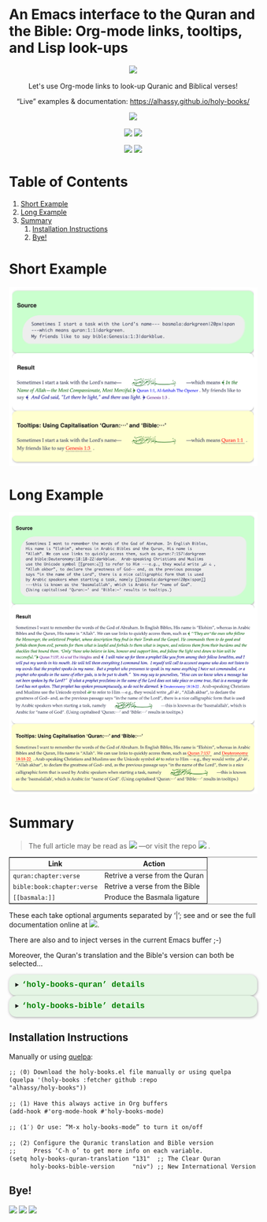 <h1> An Emacs interface to the Quran and the Bible: Org-mode links, tooltips, and Lisp look-ups </h1>

<div align="center">

</div>

<div align="center">






<a href="https://github.com/alhassy/holy-books/blob/main/tests.el"><img src="https://github.com/alhassy/holy-books/actions/workflows/main.yml/badge.svg"></a>






Let's use Org-mode links to look-up Quranic and Biblical verses!

“Live” examples & documentation: <https://alhassy.github.io/holy-books/>

<a href="https://github.com/alhassy/holy-books"><img src="https://img.shields.io/badge/holy--books-1.3-informational?logo=Gnu-Emacs"></a>

<a href="https://twitter.com/intent/tweet?text=This looks super neat (•̀ᴗ•́)و::&url=https://github.com/alhassy/holy-books"><img src="https://img.shields.io/twitter/url?url=https://github.com/alhassy/holy-books"></a>
<a href="https://github.com/alhassy/holy-books/issues"><img src="https://img.shields.io/badge/contributions-welcome-green?logo=nil"></a>

<a href="https://alhassy.github.io/"><img src="https://img.shields.io/badge/author-musa_al--hassy-purple?logo=nintendo-3ds"></a>
<a href="https://www.buymeacoffee.com/alhassy"><img src="https://img.shields.io/badge/-buy_me_a%C2%A0coffee-gray?logo=buy-me-a-coffee"></a>

</div>


# Table of Contents

1.  [Short Example](#Short-Example)
2.  [Long Example](#Long-Example)
3.  [Summary](#Summary)
    1.  [Installation Instructions](#Installation-Instructions)
    2.  [Bye!](#Bye)


<a id="Short-Example"></a>

# Short Example

![img](images/short_example.png)


<a id="Long-Example"></a>

# Long Example

![img](images/long_example.png)


<a id="Summary"></a>

# Summary

> The full article may be read as
> <a href="https://alhassy.github.io/holy-books/"><img src="https://img.shields.io/badge/-HTML-informational?logo=ghost"></a> &#x2014;or visit the
> repo <a href="https://www.github.com/alhassy/holy-books/stars"><img src="https://img.shields.io/github/stars/alhassy/holy-books?style=social"></a> .



<table border="2" cellspacing="0" cellpadding="6" rules="groups" frame="hsides">


<colgroup>
<col  class="org-left" />

<col  class="org-left" />
</colgroup>
<thead>
<tr>
<th scope="col" class="org-left">Link</th>
<th scope="col" class="org-left">Action</th>
</tr>
</thead>

<tbody>
<tr>
<td class="org-left"><code>quran:chapter:verse</code></td>
<td class="org-left">Retrive a verse from the Quran</td>
</tr>


<tr>
<td class="org-left"><code>bible:book:chapter:verse</code></td>
<td class="org-left">Retrive a verse from the Bible</td>
</tr>


<tr>
<td class="org-left"><code>[[basmala:]]</code></td>
<td class="org-left">Produce the Basmala ligature</td>
</tr>
</tbody>
</table>

These each take optional arguments separated by ‘|’; see <holy-books-quran>
and <holy-books-bible> or see the full documentation online at
<a href="https://alhassy.github.io/holy-books/"><img src="https://img.shields.io/badge/-HTML-informational?logo=ghost"></a>.

There are also <holy-books-insert-quran> and <holy-books-insert-bible> to
inject verses in the current Emacs buffer ;-)

Moreover, the Quran's translation and the Bible's version can both be selected&#x2026;

<details class="code-details"
                 style ="padding: 1em;
                          background-color: #e5f5e5;
                          /* background-color: pink; */
                          border-radius: 15px;
                          color: hsl(157 75%);
                          font-size: 0.9em;
                          box-shadow: 0.05em 0.1em 5px 0.01em  #00000057;">
                  <summary>
                    <strong>
                      <font face="Courier" size="3" color="green">
                         ‘holy-books-quran’ details
                      </font>
                    </strong>
                  </summary>

    (documentation #'holy-books-quran)

    Lookup a verse, as a string, from the Quran.

    CHAPTER and VERSE are both numbers, referring to a chapter in the Quran
    and a verse it contains.
    In the associated Org link, both are treated as strings.

    + Lookups are stored in the variable ‘holy-books-quran-cache’ for faster reuse.
    + Quran lookup is based on https://quran.com .
    + Examples:

        ;; Get verse 2 of chapter 7 of the Quran
        (holy-books-quran 7 2)

        ;; Get English-Arabic name of 7th chapter
        (cl-getf (cl-getf holy-books-quran 7) :name)

    The particular translation can be selected by altering the
    HOLY-BOOKS-QURAN-TRANSLAITON variable.

    --------------------------------------------------------------------------------

    There is an Org link form: “quran:chapter:verse|color|size|no-info-p”
    Only ‘chapter’ and ‘verse’ are mandatory; when ‘no-info-p’ is given,
    the chapter and verse numbers are not mentioned in the resulting output.

    Examples:
               quran:7:157|darkgreen|30px|t

               quran:7:157

    For now, only Org HTML export is supported.

    --------------------------------------------------------------------------------

    Finally, there is also an HTML tooltip version with a captial ‘Q’;
    it takes the same arguments but only the chapter and verse are actually used.
    E.g. Quran:7:157 results in text “Quran 7:157” with a tooltip showing the verse.


</details>

<details class="code-details"
                 style ="padding: 1em;
                          background-color: #e5f5e5;
                          /* background-color: pink; */
                          border-radius: 15px;
                          color: hsl(157 75%);
                          font-size: 0.9em;
                          box-shadow: 0.05em 0.1em 5px 0.01em  #00000057;">
                  <summary>
                    <strong>
                      <font face="Courier" size="3" color="green">
                         ‘holy-books-bible’ details
                      </font>
                    </strong>
                  </summary>

    (documentation #'holy-books-bible)

    Retrive a verse from the Christian Bible.

    CHAPTER is a number.
    VERSES is either a number or a string “x-y” of numbers.
    BOOK is any of the books of the Bible, with ‘+’ instead of spaces!

    Examples:

            (holy-books-bible "Deuteronomy" 18 "18-22")  ;; Lisp

            bible:Deuteronomy:18:18-22|darkblue   ;; Org-mode

            Bible:Deuteronomy:18:18-22            ;; Tooltip

    There is also an Org HTML export link, “bible:book:chapter:verse”
    sharing the same optional arguments and variations as the “quran:” link;
    see the documentation of the method HOLY-BOOKS-QURAN for details.

    The particular version can be selected by altering the
    HOLY-BOOKS-BIBLE-VERSION variable.

    Currently, Bible lookups are not cached and Quran lookups do not support the
    “x-y” verse lookup style.

    Possible books include:

     ;; Old Testament
     Genesis Exodus Leviticus Numbers Joshua Judges Ruth
     1+Samuel 2+Samuel 1+Kings 2+Kings 1+Chronicles 2+Chronicles Ezra
     Nehemiah Esther Job Psalms Proverbs Ecclesiastes Song+of+Solomon
     Isaiah Jeremiah Lamentations Ezekiel Daniel Hosea Joel Amos
     Obadiah Jonah Micah Nahum Habakkuk Zephaniah Haggai Zechariah
     Malachi
     ;; New Testament
     Matthew Mark Luke John Acts Romans 1+Corinthians 2+Corinthians
     Galatians Ephesians Philippians Colossians 1+Thessalonians
     2+Thessalonians 1+Timothy 2+Timothy Titus Philemon Hebrews James
     1+Peter 2+Peter 1+John 2+John 3+John Jude Revelation

    For example, the following incantation yields the first verse of
    the first chapter of each book.

       (s-join "

    <hr>" (--map (holy-books-bible it 1 1) ’(...above list...)))


</details>


<a id="Installation-Instructions"></a>

## Installation Instructions

Manually or using [quelpa](https://github.com/alhassy/emacs.d#installing-emacs-packages-directly-from-source):

    ;; ⟨0⟩ Download the holy-books.el file manually or using quelpa
    (quelpa '(holy-books :fetcher github :repo
    "alhassy/holy-books"))

    ;; ⟨1⟩ Have this always active in Org buffers
    (add-hook #'org-mode-hook #'holy-books-mode)

    ;; ⟨1′⟩ Or use: “M-x holy-books-mode” to turn it on/off

    ;; ⟨2⟩ Configure the Quranic translation and Bible version
    ;;     Press ‘C-h o’ to get more info on each variable.
    (setq holy-books-quran-translation "131"  ;; The Clear Quran
          holy-books-bible-version     "niv") ;; New International Version


<a id="Bye"></a>

## Bye!

<img src="https://img.shields.io/badge/thanks-for_reading-nil?logo=nil">
<a href="https://twitter.com/intent/tweet?text=This looks super neat (•̀ᴗ•́)و::&url=https://github.com/alhassy/holy-books"><img src="https://img.shields.io/twitter/url?url=https://github.com/alhassy/holy-books"></a>
<a href="https://www.buymeacoffee.com/alhassy"><img src="https://img.shields.io/badge/-buy_me_a%C2%A0coffee-gray?logo=buy-me-a-coffee"></a>
